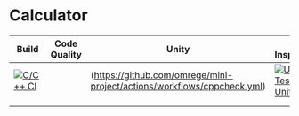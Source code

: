 # Calculator

| Build	| Code Quality                                             | Unity | Git Inspector   |
|-----|---------------------------------------------------------|----------|----------|
|[![C/C++ CI](https://github.com/omrege/mini-project/actions/workflows/c-build.yml/badge.svg?branch=main)](https://github.com/omrege/mini-project/actions/workflows/c-build.yml) |	|(https://github.com/omrege/mini-project/actions/workflows/cppcheck.yml)	|[![Unit Testing - Unity](https://github.com/omrege/mini-project/actions/workflows/unity.yml/badge.svg?branch=main)](https://github.com/omrege/mini-project/actions/workflows/unity.yml) |[![Contribution Check - Git Inspector](https://github.com/omrege/mini-project/actions/workflows/gitinspector.yml/badge.svg?branch=main)](https://github.com/omrege/mini-project/actions/workflows/gitinspector.yml)	|
| |	 	| |	|
| |	||	|

